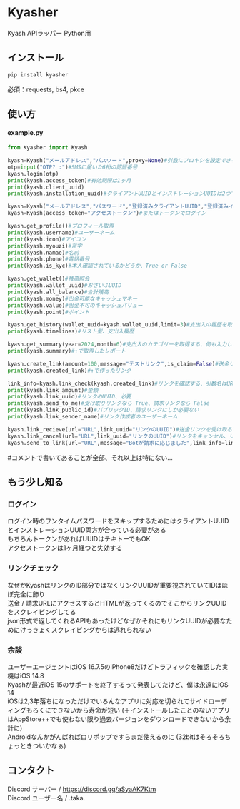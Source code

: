 # Kyasher
Kyash APIラッパー Python用
## インストール
```py
pip install kyasher
```
必須：requests, bs4, pkce
## 使い方
#### example.py  
```py
from Kyasher import Kyash

kyash=Kyash("メールアドレス","パスワード",proxy=None)#引数にプロキシを設定できる、proxy=dict
otp=input("OTP? :")#SMSに届いた6桁の認証番号
kyash.login(otp)
print(kyash.access_token)#有効期限は1ヶ月
print(kyash.client_uuid)
print(kyash.installation_uuid)#クライアントUUIDとインストレーションUUIDは2つで1セット

kyash=Kyash("メールアドレス","パスワード","登録済みクライアントUUID","登録済みインストレーションUUID")#これでログイン時のOTP認証をスキップできる
kyash=Kyash(access_token="アクセストークン")#またはトークンでログイン

kyash.get_profile()#プロフィール取得
print(kyash.username)#ユーザーネーム
print(kyash.icon)#アイコン
print(kyash.myouzi)#苗字
print(kyash.namae)#名前
print(kyash.phone)#電話番号
print(kyash.is_kyc)#本人確認されているかどうか、True or False

kyash.get_wallet()#残高照会
print(kyash.wallet_uuid)#おさいふUUID
print(kyash.all_balance)#合計残高
print(kyash.money)#出金可能なキャッシュマネー
print(kyash.value)#出金不可のキャッシュバリュー
print(kyash.point)#ポイント

kyash.get_history(wallet_uuid=kyash.wallet_uuid,limit=3)#支出入の履歴を取得する、wallet_uuidを入力しなかったらその場で取得するので入力しなくてもOK
print(kyash.timelines)#リスト型、支出入履歴

kyash.get_summary(year=2024,month=6)#支出入のカテゴリーを取得する、何も入力しないと今日の西暦と月になる
print(kyash.summary)#↑で取得したレポート

kyash.create_link(amount=100,message="テストリンク",is_claim=False)#送金リンクを作成、is_claim=True で請求リンクを作成する
print(kyash.created_link)#↑で作ったリンク

link_info=kyash.link_check(kyash.created_link)#リンクを確認する、引数名はURLだけど https://kyash.me/payments/ はなくてもOK
print(kyash.link_amount)#金額
print(kyash.link_uuid)#リンクのUUID、必要
print(kyash.send_to_me)#受け取りリンクなら True、請求リンクなら False
print(kyash.link_public_id)#パブリックID、請求リンクにしか必要ない
print(kyash.link_sender_name)#リンク作成者のユーザーネーム

kyash.link_recieve(url="URL",link_uuid="リンクのUUID")#送金リンクを受け取る、引数はどちらか1つでOK、リンクのUUIDをいれるとリンクチェックがスキップされる
kyash.link_cancel(url="URL",link_uuid="リンクのUUID")#リンクをキャンセル、リンク受け取りと同じ
kyash.send_to_link(url="URL",message="Botが請求に応じました",link_info=link_info)#請求リンクに送金する時にリンクチェックをスキップしたい場合だけlink_info全体が必要、もちろんURLだけいれてもちゃんと機能する
```  
#コメントで書いてあることが全部、それ以上は特にない...  
## もう少し知る
### ログイン
ログイン時のワンタイムパスワードをスキップするためにはクライアントUUIDとインストレーションUUID両方が合っている必要がある  
もちろんトークンがあればUUIDはテキトーでもOK  
アクセストークンは1ヶ月経つと失効する  
### リンクチェック
なぜかKyashはリンクのID部分ではなくリンクUUIDが重要視されていてIDはほぼ完全に飾り  
送金 / 請求URLにアクセスするとHTMLが返ってくるのでそこからリンクUUIDをスクレイピングしてる  
json形式で返してくれるAPIもあったけどなぜかそれにもリンクUUIDが必要なためにけっきょくスクレイピングからは逃れられない  
### 余談
ユーザーエージェントはiOS 16.7.5のiPhone8だけどトラフィックを確認した実機はiOS 14.8  
Kyashが最近iOS 15のサポートを終了するって発表してたけど、僕は永遠にiOS 14  
iOSは2,3年落ちになっただけでいろんなアプリに対応を切られてサイドローディングもろくにできないから寿命が短い (＋インストールしたことのないアプリはAppStore++でも使わない限り過去バージョンをダウンロードできないから余計に)  
Androidなんかがんばればロリポップですらまだ使えるのに (32bitはそろそろちょっときついかなぁ)
## コンタクト  
Discord サーバー / https://discord.gg/aSyaAK7Ktm  
Discord ユーザー名 / .taka.  
